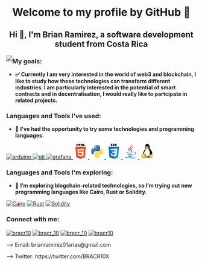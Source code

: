 <h1 align="center">Welcome to my profile by GitHub 🚀</h1>
<h2 align="center">Hi 👋, I'm Brian Ramirez, a software development student from Costa Rica</h2>
<img align='left' src='https://developer.alexanderklimov.ru/android/views/progressbar_cat.gif' >

<!--
<p align="left"> <a href="https://github.com/ryo-ma/github-profile-trophy"><img src="https://github-profile-trophy.vercel.app/?username=bracr10" alt="bracr10" /></a> </p>-->
<h3 align="left">My goals:</h3>

- **✅ Currently I am very interested in the world of web3 and blockchain, I like to study how these technologies can transform different industries. I am particularly interested in the potential of smart contracts and in decentralisation, I would really like to partcipate in  related projects.**


<h3 align="left">Languages and Tools I've used:</h3>

- 🔎 **I've had the opportunity to try some technologies and programming languages.**

<p align="left"> <a href="https://www.arduino.cc/" target="_blank" rel="noreferrer"> <img src="https://cdn.worldvectorlogo.com/logos/arduino-1.svg" alt="arduino" width="40" height="40"/> </a> </a> <a href="https://git-scm.com/" target="_blank" rel="noreferrer"> <img src="https://www.vectorlogo.zone/logos/git-scm/git-scm-icon.svg" alt="git" width="40" height="40"/> </a> <a href="https://grafana.com" target="_blank" rel="noreferrer"> <img src="https://www.vectorlogo.zone/logos/grafana/grafana-icon.svg" alt="grafana" width="40" height="40"/> </a> <a href="https://www.w3.org/html/" target="_blank" rel="noreferrer"> <img src="https://raw.githubusercontent.com/devicons/devicon/master/icons/html5/html5-original-wordmark.svg" alt="html5" width="40" height="40"/> </a>  <a href="https://www.python.org" target="_blank" rel="noreferrer"> <img src="https://raw.githubusercontent.com/devicons/devicon/master/icons/python/python-original.svg" alt="python" width="40" height="40"/> </a>  <a href="https://www.w3schools.com/css/" target="_blank" rel="noreferrer"> <img src="https://raw.githubusercontent.com/devicons/devicon/master/icons/css3/css3-original-wordmark.svg" alt="css3" width="40" height="40"/> </a>  <a href="https://www.java.com" target="_blank" rel="noreferrer"> <img src="https://raw.githubusercontent.com/devicons/devicon/master/icons/java/java-original.svg" alt="java" width="40" height="40"/> </a> <a href="https://www.linux.org/" target="_blank" rel="noreferrer"> <img src="https://raw.githubusercontent.com/devicons/devicon/master/icons/linux/linux-original.svg" alt="linux" width="40" height="40"/> </a> </p>

<h3 align="left">Languages and Tools I'm exploring:</h3>

- 🌱 **I’m exploring blogchain-related technologies, so I’m trying out new programming languages like Cairo, Rust or Solidity.**
  
[![Cairo](https://img.shields.io/badge/Cairo-C10C0C.svg?style=for-the-badge&logo=Cairo-Metro&logoColor=white)]()      [![Rust](https://img.shields.io/badge/Rust-000000.svg?style=for-the-badge&logo=Rust&logoColor=white)]() [![Solidity](https://img.shields.io/badge/Solidity-363636.svg?style=for-the-badge&logo=Solidity&logoColor=white)]()

<h3 align="left">Connect with me:</h3>
<p align="left">
<a href="https://stackoverflow.com/users/bracr10" target="blank"><img align="center" src="https://raw.githubusercontent.com/rahuldkjain/github-profile-readme-generator/master/src/images/icons/Social/stack-overflow.svg" alt="bracr10" height="40" width="40" /></a>
<a href="https://instagram.com/bracr_10" target="blank"><img align="center" src="https://raw.githubusercontent.com/rahuldkjain/github-profile-readme-generator/master/src/images/icons/Social/instagram.svg" alt="bracr_10" height="30" width="40" /></a>
<a href="https://https://twitter.com/BRACR10X" target="blank"><img align="center" src="https://raw.githubusercontent.com/rahuldkjain/github-profile-readme-generator/master/src/images/icons/Social/twitter.svg" alt="bracr_10" height="30" width="40" /></a>
<a href="Brianramirez01arias@gmail.com" target="blank"><img align="center" src="https://cdn-icons-png.flaticon.com/128/5968/5968534.png" alt="bracr10" height="40" width="40" /></a>
<p>--> Email: brianramirez01arias@gmail.com </p>
<p>--> Twitter: https://twitter.com/BRACR10X</p>
</p>



<!--
**BraCR10/BraCR10** is a ✨ _special_ ✨ repository because its `README.md` (this file) appears on your GitHub profile.

Here are some ideas to get you started:

- 🔭 I’m currently working on ...
- 🌱 I’m currently learning ...
- 👯 I’m looking to collaborate on ...
- 🤔 I’m looking for help with ...
- 💬 Ask me about ...
- 📫 How to reach me: ...
- 😄 Pronouns: ...
- ⚡ Fun fact: ...
https://azure.microsoft.com/en-in/
-->
